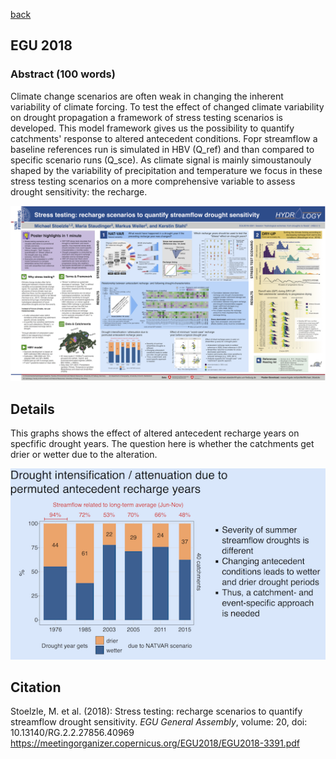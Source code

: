 [back](../readme.md)

## EGU 2018

### Abstract (100 words)
Climate change scenarios are often weak in changing the inherent variability of climate forcing. To test the effect of changed climate variability on drought propagation a framework of stress testing scenarios is developed. This model framework gives us the possibility to quantify catchments' response to altered antecedent conditions. Fopr streamflow a baseline references run is simulated in HBV (Q_ref) and than compared to specific scenario runs (Q_sce). As climate signal is mainly simoustanouly shaped by the variability of precipitation and temperature we focus in these stress testing scenarios on a more comprehensive variable to assess drought sensitivity: the recharge.

![Poster](EGU2018_Stoelzle_et_al.png)


## Details
This graphs shows the effect of altered antecedent recharge years on specfific drought years. The question here is whether the catchments get drier or wetter due to the alteration.

![Poster_Zoom](EGU2018_Stoelzle_et_al_zoom.png)

## Citation

Stoelzle, M. et al. (2018): Stress testing: recharge scenarios to quantify streamflow drought sensitivity.
_EGU General Assembly_, volume: 20, doi: 10.13140/RG.2.2.27856.40969
https://meetingorganizer.copernicus.org/EGU2018/EGU2018-3391.pdf
